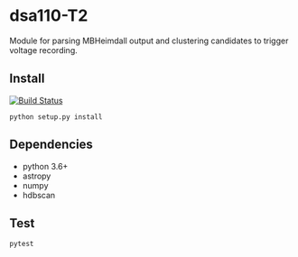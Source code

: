 # dsa110-T2

Module for parsing MBHeimdall output and clustering candidates to trigger voltage recording.

## Install
[![Build Status](https://travis-ci.com/dsa110/dsa110-T2.svg?branch=master)](https://travis-ci.com/dsa110/dsa110-T2)

`python setup.py install`

## Dependencies
- python 3.6+
- astropy
- numpy
- hdbscan

## Test
`pytest`
